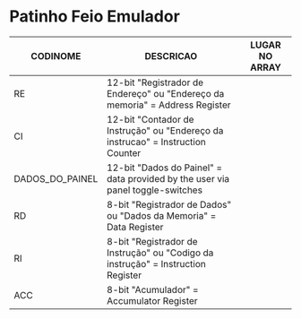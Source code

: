 # Patinho Feio Emulador

| CODINOME        | DESCRICAO                                                                        | LUGAR NO ARRAY |
| --------------- | -------------------------------------------------------------------------------- | -------------- |
| RE              | 12-bit "Registrador de Endereço" ou "Endereço da memoria" = Address Register     |                |
| CI              | 12-bit "Contador de Instrução" ou "Endereço da instrucao" = Instruction Counter  |                |
| DADOS_DO_PAINEL | 12-bit "Dados do Painel" = data provided by the user via panel toggle-switches   |                |
| RD              | 8-bit "Registrador de Dados" ou "Dados da Memoria" = Data Register               |                |
| RI              | 8-bit "Registrador de Instrução" ou "Codigo da instrução" = Instruction Register |                |
| ACC             | 8-bit "Acumulador" = Accumulator Register                                        |                |
